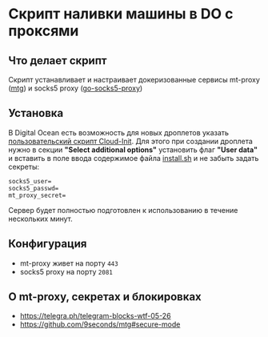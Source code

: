 # Скрипт наливки машины в DO с проксями

## Что делает скрипт
Скрипт устанавливает и настраивает докеризованные сервисы mt-proxy ([mtg](https://github.com/9seconds/mtg)) и socks5 proxy ([go-socks5-proxy](https://github.com/serjs/socks5-server))

## Установка
В Digital Ocean есть возможность для новых дроплетов указать [пользовательский скрипт Cloud-Init](https://cloudinit.readthedocs.io/en/latest/topics/format.html#user-data-script).
Для этого при создании дроплета нужно в секции **"Select additional options"** установить флаг **"User data"** и
вставить в поле ввода содержимое файла [install.sh](https://raw.githubusercontent.com/scripter-v/mtproxy-cloudinit/master/install.sh) и не забыть задать секреты:
```
socks5_user=
socks5_passwd=
mt_proxy_secret=
```
Сервер будет полностью подготовлен к использованию в течение нескольких минут.

## Конфигурация
* mt-proxy живет на порту `443`
* socks5 proxy на порту `2081`

## О mt-proxy, секретах и блокировках
* https://telegra.ph/telegram-blocks-wtf-05-26
* https://github.com/9seconds/mtg#secure-mode
